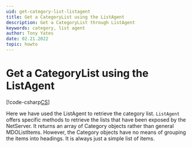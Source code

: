 ```yaml
---
uid: get-category-list-listagent
title: Get a CategoryList using the ListAgent
description: Get a CategoryList through ListAgent
keywords: category, list agent
author: Tony Yates
date: 02.21.2022
topic: howto
---
```


# Get a CategoryList using the ListAgent

[!code-csharp[CS](includes/get-catlist-listagent.cs)]

Here we have used the ListAgent to retrieve the category list. `ListAgent` offers specific methods to retrieve the lists that have been exposed by the NetServer. It returns an array of Category objects rather than general MDOListItems. However, the Category objects have no means of grouping the items into headings. It is always just a simple list of items.
